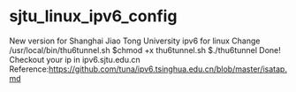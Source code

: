# sjtu_linux_ipv6_config
New version for Shanghai Jiao Tong University ipv6 for linux
Change /usr/local/bin/thu6tunnel.sh
$chmod +x thu6tunnel.sh
$./thu6tunnel
Done! Checkout your ip in ipv6.sjtu.edu.cn
Reference:https://github.com/tuna/ipv6.tsinghua.edu.cn/blob/master/isatap.md
